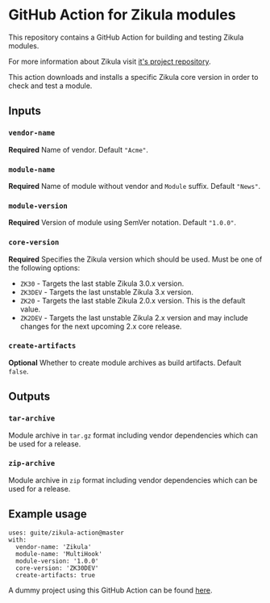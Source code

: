# GitHub Action for Zikula modules
This repository contains a GitHub Action for building and testing Zikula modules.

For more information about Zikula visit [it's project repository](https://github.com/zikula/core/).

This action downloads and installs a specific Zikula core version in order to check and test a module.

## Inputs

### `vendor-name`
**Required** Name of vendor. Default `"Acme"`.

### `module-name`
**Required** Name of module without vendor and `Module` suffix. Default `"News"`.

### `module-version`
**Required** Version of module using SemVer notation. Default `"1.0.0"`.

### `core-version`
**Required** Specifies the Zikula version which should be used. Must be one of the following options:
  - `ZK30` - Targets the last stable Zikula 3.0.x version.
  - `ZK3DEV` - Targets the last unstable Zikula 3.x version.
  - `ZK20` - Targets the last stable Zikula 2.0.x version. This is the default value.
  - `ZK2DEV` - Targets the last unstable Zikula 2.x version and may include changes for the next upcoming 2.x core release.

### `create-artifacts`
**Optional** Whether to create module archives as build artifacts. Default `false`.

## Outputs

### `tar-archive`
Module archive in `tar.gz` format including vendor dependencies which can be used for a release.

### `zip-archive`
Module archive in `zip` format including vendor dependencies which can be used for a release.

## Example usage

```
uses: guite/zikula-action@master
with:
  vendor-name: 'Zikula'
  module-name: 'MultiHook'
  module-version: '1.0.0'
  core-version: 'ZK30DEV'
  create-artifacts: true
```

A dummy project using this GitHub Action can be found [here](https://github.com/Guite/test-actions).
